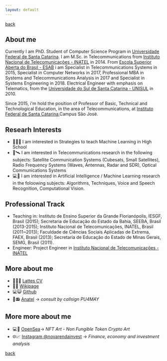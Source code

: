 ```yaml
---
layout: default
---
```

[back](./)

## About me

Currently I am PhD. Student of Computer Science Program in [Universidade Federal de Santa Catarina](https://ufsc.br/). I am M.Sc. in Telecommunications from [Instituto Nacional de Telecomunicações - INATEL](http://www.inatel.br) in 2014. From [Escola Superior Aberta do Brasil - ESAB](https://esab.edu.br/) i am Specialist in Telecommunications Systems in 2015, Specialist in Computer Networks in 2017, Professional MBA in Systems and Telecommunications Analysis in 2017 and Specialist in Systems Engineering in 2018. 
Electrical Engineer with emphasis on Telematics, from the [Universidade do Sul de Santa Catarina - UNISUL](http://www.unisul.br) in 2010.

Since 2015, i'm hold the position of Professor of Basic, Technical and Technological Education, in the area of Telecommunications, at [Instituto Federal de Santa Catarina](https://www.ifsc.edu.br/),Campus São José.

## Researh Interests

* 👨‍🏫🤖 I am interested in Strategies to teach Machine Learning in High School
* 📡🛰️	I am interested in Telecommunications research in the following subjects: Satellite Communication Systems (Cubesats, Small Satellites), Radio Frequency Systems (Waves, Antennas, Radar and SDR), Optical Communications Systems
* 💻🤖 I am interested in Artificial Intelligence / Machine Learning research in the foloowing subjects: Algorithms, Techniques, Voice and Speech Recognition, Computational Vision.


## Professional Track

* Teaching in: Instituto de Ensino Superior da Grande Florianópolis, IESGF, Brasil (2015); Secretaria de Educação do Estado da Bahia, SEEBA, Brasil (2013-2015); 
Instituto Nacional de Telecomunicações, INATEL, Brasil (2011~2013); Faculdade de Ciências Sociais Aplicadas de Extrema, FAEX, Brasil (2013); 
Secretaria de Educação do Estado de Minas Gerais, SEMG, Brasil (2011).
* Engineer: Project Engineer in [Instituto Nacional de Telecomunicações - INATEL](http://www.inatel.br)

## More about me

- 📃👨‍🎓 [Lattes CV](http://lattes.cnpq.br/6289204315531991)
- 📑🏫 [Wikipage](https://wiki.sj.ifsc.edu.br/index.php/Ramon_Mayor_Martins)
- 💻😺 [Github](https://github.com/rmayormartins)
- 📃📻 [Anatel](https://sistemas.anatel.gov.br/easp/Novo/ConsultaIndicativo/Tela.asp) -> _consult by callsign PU4MAY_

## More more about me

- 💻🎨 [OpenSea](https://opensea.io/collection/rmayormartins)-> _NFT Art - Non Fungible Token Crypto Art_
- 🌐📈 [Instagram @novarendainvest](https://www.instagram.com/novarendainvest/) -> _Finance, economy and investment analysis_

[back](./)
